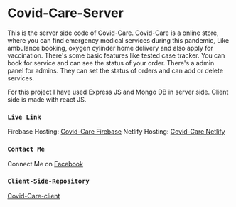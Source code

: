 # Covid-Care-Server

This is the server side code of Covid-Care. Covid-Care is a online store, where you can find emergency medical services during this pandemic, Like ambulance booking, oxygen cylinder home delivery and also apply for vaccination. There's some basic features like tested case tracker. You can book for service and can see the status of your order. There's a admin panel for admins. They can set the status of orders and can add or delete services.

For this project I have used Express JS and Mongo DB in server side. Client side is made with react JS.

### `Live Link`

Firebase Hosting: [Covid-Care Firebase](https://corona-medi-care.web.app)
Netlify Hosting: [Covid-Care Netlify](https://corona-medi-care.web.app)

### `Contact Me`

Connect Me on [Facebook](https://facebook.com/adhovi)

### `Client-Side-Repository`

[Covid-Care-client](https://github.com/adhovi/covid-care-client)
